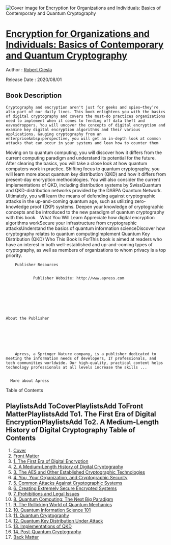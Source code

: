 ![Cover image for Encryption for Organizations and Individuals: Basics of Contemporary and Quantum Cryptography](https://imgdetail.ebookreading.net/cover/cover/20200920/EB9781484260562.jpg)

[Encryption for Organizations and Individuals: Basics of Contemporary and Quantum Cryptography](https://ebookreading.net/view/book/Encryption+for+Organizations+and+Individuals%3A+Basics+of+Contemporary+and+Quantum+Cryptography-EB9781484260562_1.html "Encryption for Organizations and Individuals: Basics of Contemporary and Quantum Cryptography")
====================================================================================================================

Author : [Robert Ciesla](https://ebookreading.net/search/author/Robert+Ciesla)

Release Date : 2020/08/01

Book Description
-----------------


    
    Cryptography and encryption aren't just for geeks and spies—they’re also part of our daily lives. This book enlightens you with the basics of digital cryptography and covers the must-do practices organizations need to implement when it comes to fending off data theft and eavesdroppers. You will uncover the concepts of digital encryption and examine key digital encryption algorithms and their various applications. Gauging cryptography from an enterprise&nbsp;perspective, you will get an in-depth look at common attacks that can occur in your systems and lean how to counter them
Moving on to quantum computing, you will discover how it differs from the current computing paradigm and understand its potential for the future. After clearing the basics, you will take a close look at how quantum computers work in practice. Shifting focus to quantum cryptography, you will learn more about quantum key distribution (QKD) and how it differs from present-day encryption methodologies. You will also consider the current implementations of QKD, including distribution systems by SwissQuantum and QKD-distribution networks provided by the DARPA Quantum Network. Ultimately, you will learn the means of defending against cryptographic attacks in the up-and-coming quantum age, such as utilizing zero-knowledge proof (ZKP) systems.
Deepen your knowledge of cryptographic concepts and be introduced to the new paradigm of quantum cryptography with this book. 
&nbsp;
What You Will Learn
Appreciate how digital encryption algorithms workSecure your infrastructure from cryptographic attacksUnderstand the basics of quantum information scienceDiscover how cryptography relates to quantum computingImplement Quantum Key Distribution (QKD)
Who This Book Is ForThis book is aimed at readers who have an interest in both well-established and up-and-coming types of cryptography, as well as members of organizations to whom privacy is a top priority.
  
  



    
        Publisher Resources
        
            
                Publisher Website: http://www.apress.com
            
        
    




  
    About the Publisher
    
      
        
          
        
      
      
        Apress, a Springer Nature company, is a publisher dedicated to meeting the information needs of developers, IT professionals, and tech communities worldwide. Our high-quality, practical content helps technology professionals at all levels increase the skills ...

      
      More about Apress
    
  



  Table of Contents
  

PlaylistsAdd&nbsp;ToCoverPlaylistsAdd&nbsp;ToFront MatterPlaylistsAdd&nbsp;To1.&nbsp;The First Era of Digital EncryptionPlaylistsAdd&nbsp;To2.&nbsp;A Medium-Length History of Digital Cryptography
Table of Contents
-----------------

1. [Cover](https://ebookreading.net/view/book/Encryption+for+Organizations+and+Individuals%3A+Basics+of+Contemporary+and+Quantum+Cryptography-EB9781484260562_1.html)
1. [Front Matter](https://ebookreading.net/view/book/Encryption+for+Organizations+and+Individuals%3A+Basics+of+Contemporary+and+Quantum+Cryptography-EB9781484260562_2.html)
1. [1.&nbsp;The First Era of Digital Encryption](https://ebookreading.net/view/book/Encryption+for+Organizations+and+Individuals%3A+Basics+of+Contemporary+and+Quantum+Cryptography-EB9781484260562_3.html)
1. [2.&nbsp;A Medium-Length History of Digital Cryptography](https://ebookreading.net/view/book/Encryption+for+Organizations+and+Individuals%3A+Basics+of+Contemporary+and+Quantum+Cryptography-EB9781484260562_4.html)
1. [3.&nbsp;The AES and Other Established Cryptographic Technologies](https://ebookreading.net/view/book/Encryption+for+Organizations+and+Individuals%3A+Basics+of+Contemporary+and+Quantum+Cryptography-EB9781484260562_5.html)
1. [4.&nbsp;You, Your Organization, and Cryptographic Security](https://ebookreading.net/view/book/Encryption+for+Organizations+and+Individuals%3A+Basics+of+Contemporary+and+Quantum+Cryptography-EB9781484260562_6.html)
1. [5.&nbsp;Common Attacks Against Cryptographic Systems](https://ebookreading.net/view/book/Encryption+for+Organizations+and+Individuals%3A+Basics+of+Contemporary+and+Quantum+Cryptography-EB9781484260562_7.html)
1. [6.&nbsp;Creating Extremely Secure Encrypted Systems](https://ebookreading.net/view/book/Encryption+for+Organizations+and+Individuals%3A+Basics+of+Contemporary+and+Quantum+Cryptography-EB9781484260562_8.html)
1. [7.&nbsp;Prohibitions and Legal Issues](https://ebookreading.net/view/book/Encryption+for+Organizations+and+Individuals%3A+Basics+of+Contemporary+and+Quantum+Cryptography-EB9781484260562_9.html)
1. [8.&nbsp;Quantum Computing: The Next Big Paradigm](https://ebookreading.net/view/book/Encryption+for+Organizations+and+Individuals%3A+Basics+of+Contemporary+and+Quantum+Cryptography-EB9781484260562_10.html)
1. [9.&nbsp;The Rollicking World of Quantum Mechanics](https://ebookreading.net/view/book/Encryption+for+Organizations+and+Individuals%3A+Basics+of+Contemporary+and+Quantum+Cryptography-EB9781484260562_11.html)
1. [10.&nbsp;Quantum Information Science 101](https://ebookreading.net/view/book/Encryption+for+Organizations+and+Individuals%3A+Basics+of+Contemporary+and+Quantum+Cryptography-EB9781484260562_12.html)
1. [11.&nbsp;Quantum Cryptography](https://ebookreading.net/view/book/Encryption+for+Organizations+and+Individuals%3A+Basics+of+Contemporary+and+Quantum+Cryptography-EB9781484260562_13.html)
1. [12.&nbsp;Quantum Key Distribution Under Attack](https://ebookreading.net/view/book/Encryption+for+Organizations+and+Individuals%3A+Basics+of+Contemporary+and+Quantum+Cryptography-EB9781484260562_14.html)
1. [13.&nbsp;Implementations of QKD](https://ebookreading.net/view/book/Encryption+for+Organizations+and+Individuals%3A+Basics+of+Contemporary+and+Quantum+Cryptography-EB9781484260562_15.html)
1. [14.&nbsp;Post-Quantum Cryptography](https://ebookreading.net/view/book/Encryption+for+Organizations+and+Individuals%3A+Basics+of+Contemporary+and+Quantum+Cryptography-EB9781484260562_16.html)
1. [Back Matter](https://ebookreading.net/view/book/Encryption+for+Organizations+and+Individuals%3A+Basics+of+Contemporary+and+Quantum+Cryptography-EB9781484260562_17.html)
